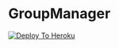 

# GroupManager

[![Deploy To Heroku](https://www.herokucdn.com/deploy/button.svg)](https://dashboard.heroku.com/new?template=https://github.com/YangCiko/GroupManager)

